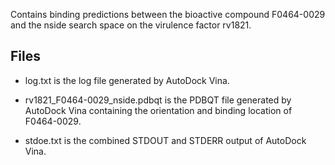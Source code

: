 Contains binding predictions between the bioactive compound F0464-0029 and the nside search space on the virulence factor rv1821.

## Files

- log.txt is the log file generated by AutoDock Vina.

- rv1821_F0464-0029_nside.pdbqt is the PDBQT file generated by AutoDock Vina containing the orientation and binding location of F0464-0029.

- stdoe.txt is the combined STDOUT and STDERR output of AutoDock Vina.

